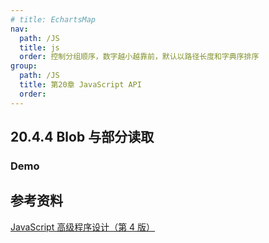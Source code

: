 ```yaml
---
# title: EchartsMap
nav:
  path: /JS
  title: js
  order: 控制分组顺序，数字越小越靠前，默认以路径长度和字典序排序
group:
  path: /JS
  title: 第20章 JavaScript API
  order:
---
```


## 20.4.4 Blob 与部分读取

### Demo

<code src="./index.tsx"  hideActions='["CSB"]'  title='官方demo' desc='[demo地址](https://codesandbox.io/s/20-4-4-blobyu-bu-fen-du-qu-9r9prm)'></code>

## 参考资料

[JavaScript 高级程序设计（第 4 版）](https://raw.githubusercontent.com/Mrrabbitan/learningMaterials/master/JavaScript%E9%AB%98%E7%BA%A7%E7%A8%8B%E5%BA%8F%E8%AE%BE%E8%AE%A1%EF%BC%88%E7%AC%AC4%E7%89%88%EF%BC%89.pdf)
